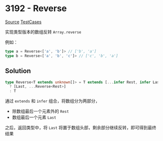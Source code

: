 # 3192 - Reverse

[Source](https://github.com/lybenson/ts-checker/blob/master/src/3192-medium-reverse/template.ts) [TestCases]((https://github.com/lybenson/ts-checker/blob/master/src/3192-medium-reverse/test-cases.ts))

实现类型版本的数组反转 `Array.reverse`

例如：

```typescript
type a = Reverse<['a', 'b']> // ['b', 'a']
type b = Reverse<['a', 'b', 'c']> // ['c', 'b', 'a']
```

## Solution

```ts
type Reverse<T extends unknown[]> = T extends [...infer Rest, infer Last]
  ? [Last, ...Reverse<Rest>]
  : T
```

通过 `extends` 和 `infer` 组合，将数组分为两部分，

- 除数组最后一个元素外的 `Rest`
- 数组最后一个元素 `Last`

之后，返回类型中，将 `Last` 将置于数组头部，剩余部分继续反转，即可得到最终结果
